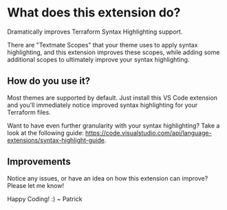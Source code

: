 # What does this extension do?

Dramatically improves Terraform Syntax Highlighting support.

There are "Textmate Scopes" that your theme uses to apply syntax highlighting, and this extension improves these scopes, while adding some additional scopes to ultimately improve your syntax highlighting.

## How do you use it?

Most themes are supported by default. Just install this VS Code extension and you'll immediately notice improved syntax highlighting for your Terraform files.

Want to have even further granularity with your syntax highlighting? Take a look at the following guide: https://code.visualstudio.com/api/language-extensions/syntax-highlight-guide.

## Improvements

Notice any issues, or have an idea on how this extension can improve? Please let me know!

Happy Coding! :)
~ Patrick